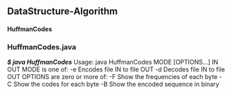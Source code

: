 ## DataStructure-Algorithm
#### HuffmanCodes
### HuffmanCodes.java
***$ java HuffmanCodes***
Usage: java HuffmanCodes MODE [OPTIONS...] IN OUT
MODE is one of:
  -e   Encodes file IN to file OUT
  -d   Decodes file IN to file OUT
OPTIONS are zero or more of:
  -F   Show the frequencies of each byte 
  -C   Show the codes for each byte
  -B   Show the encoded sequence in binary
